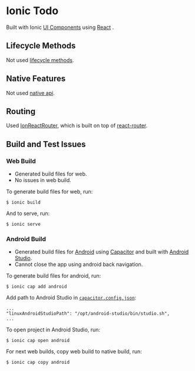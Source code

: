 # Ionic Todo

Built with Ionic [UI Components](https://ionicframework.com/docs/components) using [React](https://reactjs.org/) .

## Lifecycle Methods

Not used [lifecycle methods](https://ionicframework.com/docs/react/lifecycle).

## Native Features

Not used [native api](https://ionicframework.com/docs/native).

## Routing

Used [IonReactRouter](https://ionicframework.com/docs/react/navigation), which is built on top of [react-router](https://github.com/ReactTraining/react-router).

## Build and Test Issues

### Web Build

- Generated build files for web.
- No issues in web build.

To generate build files for web, run:
```
$ ionic build
```

And to serve, run:
```
$ ionic serve
```

### Android Build

- Generated build files for [Android](https://ionicframework.com/docs/developing/android) using [Capacitor](https://capacitorjs.com/) and built with [Android Studio](https://developer.android.com/studio). 
- Cannot close the app using android back navigation.

To generate build files for android, run:
```
$ ionic cap add android
```

Add path to Android Studio in [```capacitor.config.json```](capacitor.config.json):
```
...
"linuxAndroidStudioPath": "/opt/android-studio/bin/studio.sh",
...
```

To open project in Android Studio, run:
```
$ ionic cap open android
```

For next web builds, copy web build to native build, run:
```
$ ionic cap copy android
```
